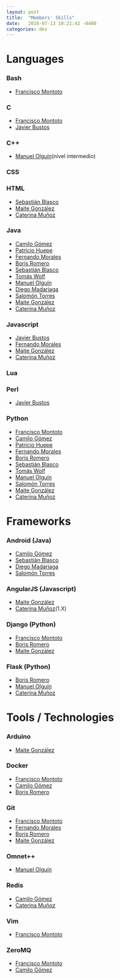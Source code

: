 ```yaml
---
layout: post
title:  "Members' Skills"
date:   2016-07-13 10:21:42 -0400
categories: dev
---
```

# Languages

### Bash

  - [Francisco Montoto][fmontoto]

### C

  - [Francisco Montoto][fmontoto]
  - [Javier Bustos][madestro]

### C++
  
  - [Manuel Olguín][molguin92](nivel intermedio)

### CSS

### HTML
  - [Sebastián Blasco][sebablasko]
  - [Maite González][maitegm]
  - [Caterina Muñoz][raticate]

### Java

  - [Camilo Gómez][camilog]
  - [Patricio Huepe][phfollert]
  - [Fernando Morales][nanocatdemen]
  - [Boris Romero][boris]
  - [Sebastián Blasco][sebablasko]
  - [Tomás Wolf][twolfvb]
  - [Manuel Olguín][molguin92]
  - [Diego Madariaga][dmadariaga]
  - [Salomón Torres][storress]
  - [Maite González][maitegm]
  - [Caterina Muñoz][raticate]

### Javascript

  - [Javier Bustos][madestro]
  - [Fernando Morales][nanocatdemen]
  - [Maite González][maitegm]
  - [Caterina Muñoz][raticate]

### Lua

### Perl

  - [Javier Bustos][madestro]

### Python

  - [Francisco Montoto][fmontoto]
  - [Camilo Gómez][camilog]
  - [Patricio Huepe][phfollert]
  - [Fernando Morales][nanocatdemen]
  - [Boris Romero][boris]
  - [Sebastián Blasco][sebablasko]
  - [Tomás Wolf][twolfvb]
  - [Manuel Olguín][molguin92]
  - [Salomón Torres][storress]
  - [Maite González][maitegm]
  - [Caterina Muñoz][raticate]


# Frameworks

### Android (Java)

  - [Camilo Gómez][camilog]
  - [Sebastián Blasco][sebablasko]
  - [Diego Madariaga][dmadariaga]
  - [Salomón Torres][storress]
  
### AngularJS (Javascript)
  - [Maite González][maitegm]
  - [Caterina Muñoz][raticate](1.X)


### Django (Python)

  - [Francisco Montoto][fmontoto]
  - [Boris Romero][boris]
  - [Maite González][maitegm]

### Flask (Python)

  - [Boris Romero][boris]
  - [Manuel Olguín][molguin92]
  - [Caterina Muñoz][raticate]


# Tools / Technologies

### Arduino

  - [Maite González][maitegm]

### Docker

  - [Francisco Montoto][fmontoto]
  - [Camilo Gómez][camilog]
  - [Boris Romero][boris]

### Git

  - [Francisco Montoto][fmontoto]
  - [Fernando Morales][nanocatdemen]
  - [Boris Romero][boris]
  - [Maite González][maitegm]

### Omnet++

  - [Manuel Olguín][molguin92]

### Redis

  - [Camilo Gómez][camilog]
  - [Caterina Muñoz][raticate]

### Vim

  - [Francisco Montoto][fmontoto]

### ZeroMQ

  - [Francisco Montoto][fmontoto]
  - [Camilo Gómez][camilog]

[fmontoto]: https://www.github.com/fmontoto
[camilog]: https://www.github.com/camilog
[madestro]: https://www.github.com/madestro
[phfollert]: https://www.github.com/phfollert
[nanocatdemen]: https://www.github.com/nanocatdemen
[boris]: https://www.github.com/zeeerooo
[sebablasko]: https://www.github.com/sebablasko
[twolfvb]: https://github.com/twolfvb
[molguin92]: https://github.com/molguin92
[dmadariaga]: https://github.com/dmadariaga
[storress]: https://github.com/storress
[maitegm]: https://github.com/maitegm
[raticate]: https://github.com/raticate


